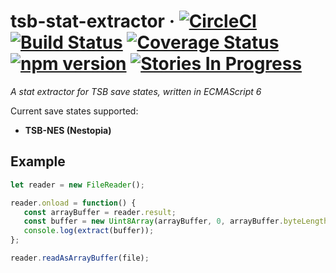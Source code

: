 # tsb-stat-extractor &middot; [![CircleCI](https://circleci.com/gh/retro-games/tsb-stat-extractor/tree/master.svg?style=shield)](https://circleci.com/gh/retro-games/tsb-stat-extractor/tree/master) [![Build Status](https://travis-ci.org/retro-games/tsb-stat-extractor.svg?branch=master)](https://travis-ci.org/retro-games/tsb-stat-extractor) [![Coverage Status](https://coveralls.io/repos/github/retro-games/tsb-stat-extractor/badge.svg)](https://coveralls.io/github/retro-games/tsb-stat-extractor) [![npm version](https://img.shields.io/npm/v/tsb-stat-extractor.svg?style=flat)](https://www.npmjs.com/package/tsb-stat-extractor) [![Stories In Progress](https://badge.waffle.io/retro-games/tsb-stat-extractor.png?label=In%20Progress&title=In%20Progress)](http://waffle.io/retro-games/tsb-stat-extractor)

*A stat extractor for TSB save states, written in ECMAScript 6*

Current save states supported:
 * **TSB-NES (Nestopia)**
 
 ## Example
 
 ```javascript
 let reader = new FileReader();
 
 reader.onload = function() {
    const arrayBuffer = reader.result;
    const buffer = new Uint8Array(arrayBuffer, 0, arrayBuffer.byteLength);
    console.log(extract(buffer));
 };
 
 reader.readAsArrayBuffer(file);
 ```